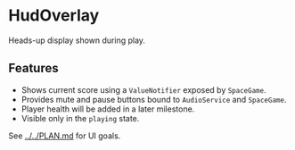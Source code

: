 # HudOverlay

Heads-up display shown during play.

## Features

- Shows current score using a `ValueNotifier` exposed by `SpaceGame`.
- Provides mute and pause buttons bound to `AudioService` and `SpaceGame`.
- Player health will be added in a later milestone.
- Visible only in the `playing` state.

See [../../PLAN.md](../../PLAN.md) for UI goals.
